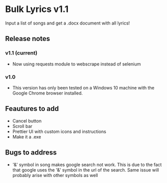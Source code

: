 # Bulk Lyrics v1.1
Input a list of songs and get a .docx document with all lyrics!

## Release notes
### v1.1 (current)
- Now using requests module to webscrape instead of selenium

### v1.0
- This version has only been tested on a Windows 10 machine with the Google Chrome browser installed.

## Feautures to add
- Cancel button
- Scroll bar
- Prettier UI with custom icons and instructions
- Make it a .exe

## Bugs to address
- '&' symbol in song makes google search not work. 
This is due to the fact that google uses the '&' symbol in the url of the search. 
Same issue will probably arise with other symbols as well
